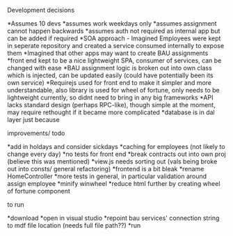 Development decisions

*Assumes 10 devs
*assumes work weekdays only
*assumes assignment cannot happen backwards
*assumes auth not required as internal app but can be added if required
*SOA approach - Imagined Employees were kept in seperate repository and created a service consumed internally to expose them
*Imagined that other apps may want to create BAU assignments
*front end kept to be a nice lightweight SPA, consumer of services, can be changed with ease
*BAU assignment logic is broken out into own class which is injected, can be updated easily (could have potentially been its own service) 
*Requirejs used for front end to make it simpler and more understandable, also library is used for wheel of fortune, only needs to be lightweight currently, so didnt need to bring in any big frameworks
*API lacks standard design (perhaps RPC-like), though simple at the moment, may require rethought if it became more complicated
*database is in dal layer just because 

improvements/ todo

*add in holdays and consider sickdays 
*caching for employees (not likely to change every day)
*no tests for front end
*break contracts out into own proj (believe this was mentioned)
*view.js needs sorting out (vals being broke out into consts/ general refactoring) 
*frontend is a bit bleak
*rename HomeController
*more tests in general, in particular validation around assign employee
*minify winwheel
*reduce html further by creating wheel of fortune component


to run

*download
*open in visual studio 
*repoint bau services' connection string to mdf file location (needs full file path??)
*run
